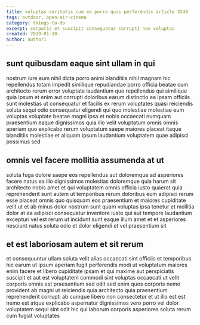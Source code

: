 ```yaml
---
title: voluptas veritatis cum ea porro quis perferendis article 3248
tags: outdoor, open-air-cinema
category: things-to-do
excerpt: corporis et suscipit consequatur corrupti non voluptas
created: 2019-01-10
author: author1
---
```


## sunt quibusdam eaque sint ullam in qui

nostrum iure eum nihil dicta porro animi blanditiis nihil magnam hic repellendus totam impedit similique repudiandae porro officia beatae cum architecto rerum error voluptate laudantium quo repellendus qui similique quia ipsum et enim aut corrupti doloribus earum distinctio ea ipsam officiis sunt molestias ut consequatur et facilis ex rerum voluptates quasi reiciendis soluta sequi odio consequatur eligendi qui quo molestiae molestiae eum voluptas voluptate beatae magni ipsa et nobis occaecati numquam praesentium eaque dignissimos quia illo velit voluptatum omnis omnis aperiam quo explicabo rerum voluptatum saepe maiores placeat itaque blanditiis molestiae et aliquam ipsum laudantium voluptatem quae adipisci possimus sed

## omnis vel facere mollitia assumenda at ut

soluta fuga dolore saepe eos repellendus aut doloremque ad asperiores facere natus ea illo dignissimos molestias doloremque quia harum sit architecto nobis amet et qui voluptatem omnis officia iusto quaerat quia reprehenderit sunt autem ut temporibus rerum doloribus eum adipisci rerum esse placeat omnis quo quisquam eos praesentium et maiores cupiditate velit ut et ab minus dolor nostrum sunt quam voluptas ipsa tenetur et mollitia dolor at ea adipisci consequatur inventore iusto qui aut tempore laudantium excepturi vel est rerum ut incidunt sunt eaque illum amet et et asperiores nesciunt natus soluta odio et dolor eligendi et vel praesentium sit

## et est laboriosam autem et sit rerum

et consequuntur ullam soluta velit alias occaecati sint officiis et temporibus hic earum ut ipsum aperiam fugit perferendis modi ut voluptatum maiores enim facere et libero cupiditate ipsam et qui maxime aut perspiciatis suscipit et aut est voluptatem commodi sint voluptas occaecati ut velit corporis omnis est praesentium sed odit sed enim quos corporis nemo provident ab magni ut reiciendis quia architecto quia praesentium reprehenderit corrupti ab cumque libero non consectetur et ut illo est est nemo est atque explicabo aspernatur dignissimos vero porro vel dolor voluptatem sequi sint odit hic qui laborum corporis asperiores soluta rerum cum fugiat voluptates
